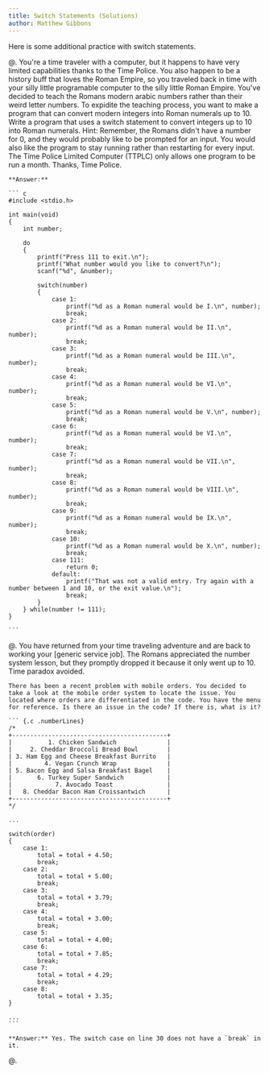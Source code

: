 ```yaml
---
title: Switch Statements (Solutions)
author: Matthew Gibbons
---
```


Here is some additional practice with switch statements. 

@. You're a time traveler with a computer, but it happens to have very limited capabilities thanks to the Time Police. You also happen to be a history buff that loves the Roman Empire, so you traveled back in time with your silly little programable computer to the silly little Roman Empire. You've decided to teach the Romans modern arabic numbers rather than their weird letter numbers. To expidite the teaching process, you want to make a program that can convert modern integers into Roman numerals up to 10. Write a program that uses a switch statement to convert integers up to 10 into Roman numerals. Hint: Remember, the Romans didn't have a number for 0, and they would probably like to be prompted for an input. You would also like the program to stay running rather than restarting for every input. The Time Police Limited Computer (TTPLC) only allows one program to be run a month. Thanks, Time Police. 

	**Answer:**

	``` c
	#include <stdio.h>

	int main(void)
	{
		int number;

		do 
		{
			printf("Press 111 to exit.\n");
			printf("What number would you like to convert?\n");
			scanf("%d", &number);
			
			switch(number)
			{
				case 1:
					printf("%d as a Roman numeral would be I.\n", number);
					break;
				case 2:
					printf("%d as a Roman numeral would be II.\n", number);
					break;
				case 3:
					printf("%d as a Roman numeral would be III.\n", number);
					break;
				case 4:
					printf("%d as a Roman numeral would be VI.\n", number);
					break;
				case 5:
					printf("%d as a Roman numeral would be V.\n", number);
					break;
				case 6:
					printf("%d as a Roman numeral would be VI.\n", number);
					break;
				case 7:
					printf("%d as a Roman numeral would be VII.\n", number);
					break;
				case 8:
					printf("%d as a Roman numeral would be VIII.\n", number);
					break;
				case 9:
					printf("%d as a Roman numeral would be IX.\n", number);
					break;
				case 10:
					printf("%d as a Roman numeral would be X.\n", number);
					break;
				case 111:
					return 0;
				default:
					printf("That was not a valid entry. Try again with a number between 1 and 10, or the exit value.\n");
					break;
			}
		} while(number != 111);
	}

	```

@. You have returned from your time traveling adventure and are back to working your \[generic service job\]. The Romans appreciated the number system lesson, but they promptly dropped it because it only went up to 10. Time paradox avoided. 

	There has been a recent problem with mobile orders. You decided to take a look at the mobile order system to locate the issue. You located where orders are differentiated in the code. You have the menu for reference. Is there an issue in the code? If there is, what is it?

	``` {.c .numberLines}
	/*
	+-------------------------------------------+
	|          1. Chicken Sandwich              |
	|     2. Cheddar Broccoli Bread Bowl        |
	| 3. Ham Egg and Cheese Breakfast Burrito   |
	|         4. Vegan Crunch Wrap              |
	| 5. Bacon Egg and Salsa Breakfast Bagel    |
	|       6. Turkey Super Sandwich            |
	|            7. Avocado Toast               |
	|   8. Cheddar Bacon Ham Croissantwich      |
	+-------------------------------------------+
	*/

	...

	switch(order)
	{
		case 1:
			total = total + 4.50;
			break;
		case 2:
			total = total + 5.00;
			break;
		case 3:
			total = total + 3.79;
			break;
		case 4:
			total = total + 3.00;
			break;
		case 5:
			total = total + 4.00;
		case 6:
			total = total + 7.85;
			break;
		case 7:
			total = total + 4.29;
			break;
		case 8:
			total = total + 3.35;
	}

	...
	```

	**Answer:** Yes. The switch case on line 30 does not have a `break` in it.


@. 